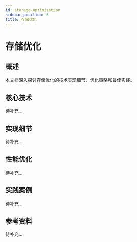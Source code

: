 ```yaml
---
id: storage-optimization
sidebar_position: 6
title: 存储优化
---
```


# 存储优化

## 概述

本文档深入探讨存储优化的技术实现细节、优化策略和最佳实践。

## 核心技术

待补充...

## 实现细节

待补充...

## 性能优化

待补充...

## 实践案例

待补充...

## 参考资料

待补充...
